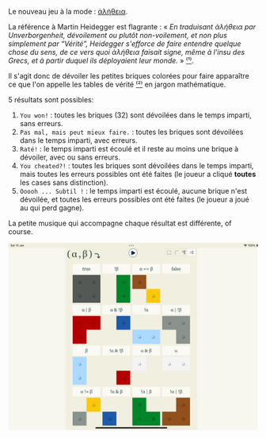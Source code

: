 Le nouveau jeu à la mode : [ἀλήθεια](https://aletheia.cthiebaud.com/).

La référence à Martin Heidegger est flagrante : « <i>En traduisant ἀλήθεια par Unverborgenheit, dévoilement ou plutôt non-voilement, et non plus simplement par “Vérité”, Heidegger s'efforce de faire entendre quelque chose du sens, de ce vers quoi ἀλήθεια faisait signe, même à l'insu des Grecs, et à partir duquel ils déployaient leur monde.</i> » [⁽¹⁾](https://fr.wikipedia.org/wiki/Al%C3%A8theia_dans_la_philosophie_de_Martin_Heidegger).

Il s'agit donc de dévoiler les petites briques colorées pour faire apparaître ce que l'on appelle les tables de vérité [⁽²⁾](https://fr.wikipedia.org/wiki/Table_de_v%C3%A9rit%C3%A9) en jargon mathématique.

5 résultats sont possibles:

1. `You won!` : toutes les briques (32) sont dévoilées dans le temps imparti, sans erreurs.
2. `Pas mal, mais peut mieux faire.` : toutes les briques sont dévoilées dans le temps imparti, avec erreurs.
3. `Raté!` : le temps imparti est écoulé et il reste au moins une brique à dévoiler, avec ou sans erreurs.
4. `You cheated?!` : toutes les briques sont dévoilées dans le temps imparti, mais toutes les erreurs possibles ont été faites (le joueur a cliqué **toutes** les cases sans distinction).
5. `Ooooh ... Subtil !` : le temps imparti est écoulé, aucune brique n'est dévoilée, et toutes les erreurs possibles ont été faites (le joueur a joué au qui perd gagne).

La petite musique qui accompagne chaque résultat est différente, of course.

![ἀλήθεια](screenshots/iPad10th.png)
